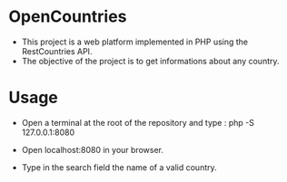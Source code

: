 # OpenCountries
- This project is a web platform implemented in PHP using the RestCountries API.
- The objective of the project is to get informations about any country.
# Usage
- Open a terminal at the root of the repository and type :
php -S 127.0.0.1:8080

- Open localhost:8080 in your browser.

- Type in the search field the name of a valid country.
